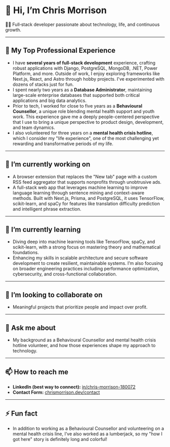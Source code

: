 # 👋 Hi, I’m Chris Morrison

🧑‍💻 Full‑stack developer passionate about technology, life, and continuous growth.

---

## 🏢 My Top Professional Experience

- I have **several years of full-stack development** experience, crafting robust applications with Django, PostgreSQL, MongoDB, .NET, Power Platform, and more. Outside of work, I enjoy exploring frameworks like Next.js, React, and Astro through hobby projects. I've experimented with dozens of stacks just for fun.  
- I spent nearly two years as a **Database Administrator**, maintaining large-scale enterprise databases that supported both critical applications and big data analytics.  
- Prior to tech, I worked for close to five years as a **Behavioural Counsellor**, a unique role blending mental health support and youth work. This experience gave me a deeply people-centered perspective that I use to bring a unique perspective to product design, development, and team dynamics.  
- I also volunteered for three years on a **mental health crisis hotline**, which I consider my "life experience", one of the most challenging yet rewarding and transformative periods of my life.

---

## 🔭 I’m currently working on
- A browser extension that replaces the "New tab" page with a custom RSS feed aggregator that supports nonprofits through unobtrusive ads.  
- A full-stack web app that leverages machine learning to improve language learning through sentence mining and context-aware methods. Built with Next.js, Prisma, and PostgreSQL, it uses TensorFlow, scikit-learn, and spaCy for features like translation difficulty prediction and intelligent phrase extraction.

---

## 🌱 I’m currently learning
- Diving deep into machine learning tools like TensorFlow, spaCy, and scikit-learn, with a strong focus on mastering theory and mathematical foundations.  
- Enhancing my skills in scalable architecture and secure software development to create resilient, maintainable systems. I’m also focusing on broader engineering practices including performance optimization, cybersecurity, and cross-functional collaboration.

---

## 👯 I’m looking to collaborate on
- Meaningful projects that prioritize people and impact over profit.

---

## 💬 Ask me about
- My background as a Behavioural Counsellor and mental health crisis hotline volunteer, and how those experiences shape my approach to technology.

---

## 📫 How to reach me
- **LinkedIn (best way to connect):** [in/chris-morrison-180072](https://www.linkedin.com/in/chris-morrison-180072)  
- **Contact Form:** [chrismorrison.dev/contact](https://chrismorrison.dev/contact/)  

---

## ⚡ Fun fact
- In addition to working as a Behavioural Counsellor and volunteering on a mental health crisis line, I’ve also worked as a lumberjack, so my "how I got here" story is definitely long and colorful!
